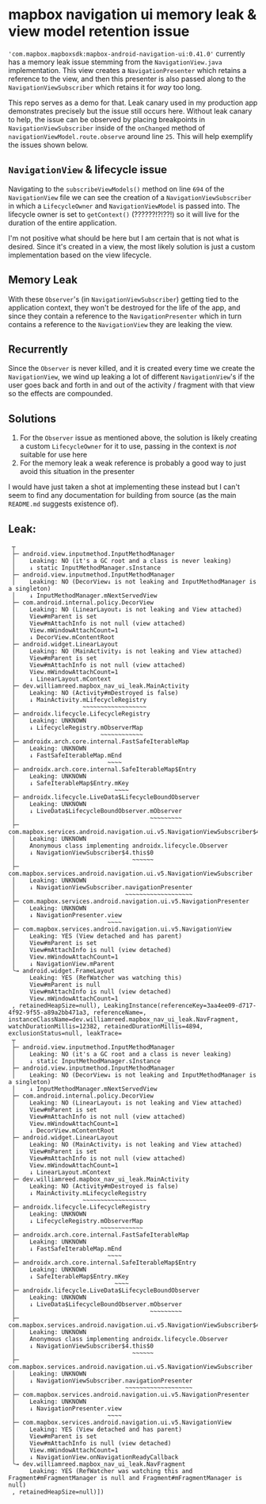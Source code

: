 # mapbox navigation ui memory leak & view model retention issue

`'com.mapbox.mapboxsdk:mapbox-android-navigation-ui:0.41.0'` currently has a memory leak issue stemming from the `NavigationView.java` implementation. This view creates a `NavigationPresenter` which retains a reference to the view, and then this presenter is also passed along to the `NavigationViewSubscriber` which retains it for _way_ too long. 

This repo serves as a demo for that. Leak canary used in my production app demonstrates precisely but the issue still occurs here. Without leak canary to help, the issue can be observed by placing breakpoints in `NavigationViewSubscriber` inside of the `onChanged` method of `navigationViewModel.route.observe` around line `25`. This will help exemplify the issues shown below. 

## `NavigationView` & lifecycle issue
Navigating to the `subscribeViewModels()` method on line `694` of the `NavigationView` file we can see the creation of a `NavigationViewSubscriber` in which a `LifecycleOwner` and `NavigationViewModel` is passed into. The lifecycle owner is set to `getContext()` (??????!?!??!) so it will live for the duration of the entire application. 

I'm not positive what should be here but I am certain that is not what is desired. Since it's created in a view, the most likely solution is just a custom implementation based on the view lifecycle. 

## Memory Leak
With these `Observer`'s (in `NavigationViewSubscriber`) getting tied to the application context, they won't be destroyed for the life of the app, and since they contain a reference to the `NavigationPresenter` which in turn contains a reference to the `NavigationView` they are leaking the view.

## Recurrently
Since the `Observer` is never killed, and it is created every time we create the `NavigationView`, we wind up leaking a lot of different `NavigationView`'s if the user goes back and forth in and out of the activity / fragment with that view so the effects are compounded.

## Solutions
1. For the `Observer` issue as mentioned above, the solution is likely creating a custom `LifecycleOwner` for it to use, passing in the context is _not_ suitable for use here
2. For the memory leak a weak reference is probably a good way to just avoid this situation in the presenter

I would have just taken a shot at implementing these instead but I can't seem to find any documentation for building from source (as the main `README.md` suggests existence of).

## Leak:
```
 ┬
 ├─ android.view.inputmethod.InputMethodManager
 │    Leaking: NO (it's a GC root and a class is never leaking)
 │    ↓ static InputMethodManager.sInstance
 ├─ android.view.inputmethod.InputMethodManager
 │    Leaking: NO (DecorView↓ is not leaking and InputMethodManager is a singleton)
 │    ↓ InputMethodManager.mNextServedView
 ├─ com.android.internal.policy.DecorView
 │    Leaking: NO (LinearLayout↓ is not leaking and View attached)
 │    View#mParent is set
 │    View#mAttachInfo is not null (view attached)
 │    View.mWindowAttachCount=1
 │    ↓ DecorView.mContentRoot
 ├─ android.widget.LinearLayout
 │    Leaking: NO (MainActivity↓ is not leaking and View attached)
 │    View#mParent is set
 │    View#mAttachInfo is not null (view attached)
 │    View.mWindowAttachCount=1
 │    ↓ LinearLayout.mContext
 ├─ dev.williamreed.mapbox_nav_ui_leak.MainActivity
 │    Leaking: NO (Activity#mDestroyed is false)
 │    ↓ MainActivity.mLifecycleRegistry
 │                   ~~~~~~~~~~~~~~~~~~
 ├─ androidx.lifecycle.LifecycleRegistry
 │    Leaking: UNKNOWN
 │    ↓ LifecycleRegistry.mObserverMap
 │                        ~~~~~~~~~~~~
 ├─ androidx.arch.core.internal.FastSafeIterableMap
 │    Leaking: UNKNOWN
 │    ↓ FastSafeIterableMap.mEnd
 │                          ~~~~
 ├─ androidx.arch.core.internal.SafeIterableMap$Entry
 │    Leaking: UNKNOWN
 │    ↓ SafeIterableMap$Entry.mKey
 │                            ~~~~
 ├─ androidx.lifecycle.LiveData$LifecycleBoundObserver
 │    Leaking: UNKNOWN
 │    ↓ LiveData$LifecycleBoundObserver.mObserver
 │                                      ~~~~~~~~~
 ├─ com.mapbox.services.android.navigation.ui.v5.NavigationViewSubscriber$4
 │    Leaking: UNKNOWN
 │    Anonymous class implementing androidx.lifecycle.Observer
 │    ↓ NavigationViewSubscriber$4.this$0
 │                                 ~~~~~~
 ├─ com.mapbox.services.android.navigation.ui.v5.NavigationViewSubscriber
 │    Leaking: UNKNOWN
 │    ↓ NavigationViewSubscriber.navigationPresenter
 │                               ~~~~~~~~~~~~~~~~~~~
 ├─ com.mapbox.services.android.navigation.ui.v5.NavigationPresenter
 │    Leaking: UNKNOWN
 │    ↓ NavigationPresenter.view
 │                          ~~~~
 ├─ com.mapbox.services.android.navigation.ui.v5.NavigationView
 │    Leaking: YES (View detached and has parent)
 │    View#mParent is set
 │    View#mAttachInfo is null (view detached)
 │    View.mWindowAttachCount=1
 │    ↓ NavigationView.mParent
 ╰→ android.widget.FrameLayout
 ​     Leaking: YES (RefWatcher was watching this)
 ​     View#mParent is null
 ​     View#mAttachInfo is null (view detached)
 ​     View.mWindowAttachCount=1
 , retainedHeapSize=null), LeakingInstance(referenceKey=3aa4ee09-d717-4f92-9f55-a89a2bb471a3, referenceName=, instanceClassName=dev.williamreed.mapbox_nav_ui_leak.NavFragment, watchDurationMillis=12382, retainedDurationMillis=4894, exclusionStatus=null, leakTrace=
 ┬
 ├─ android.view.inputmethod.InputMethodManager
 │    Leaking: NO (it's a GC root and a class is never leaking)
 │    ↓ static InputMethodManager.sInstance
 ├─ android.view.inputmethod.InputMethodManager
 │    Leaking: NO (DecorView↓ is not leaking and InputMethodManager is a singleton)
 │    ↓ InputMethodManager.mNextServedView
 ├─ com.android.internal.policy.DecorView
 │    Leaking: NO (LinearLayout↓ is not leaking and View attached)
 │    View#mParent is set
 │    View#mAttachInfo is not null (view attached)
 │    View.mWindowAttachCount=1
 │    ↓ DecorView.mContentRoot
 ├─ android.widget.LinearLayout
 │    Leaking: NO (MainActivity↓ is not leaking and View attached)
 │    View#mParent is set
 │    View#mAttachInfo is not null (view attached)
 │    View.mWindowAttachCount=1
 │    ↓ LinearLayout.mContext
 ├─ dev.williamreed.mapbox_nav_ui_leak.MainActivity
 │    Leaking: NO (Activity#mDestroyed is false)
 │    ↓ MainActivity.mLifecycleRegistry
 │                   ~~~~~~~~~~~~~~~~~~
 ├─ androidx.lifecycle.LifecycleRegistry
 │    Leaking: UNKNOWN
 │    ↓ LifecycleRegistry.mObserverMap
 │                        ~~~~~~~~~~~~
 ├─ androidx.arch.core.internal.FastSafeIterableMap
 │    Leaking: UNKNOWN
 │    ↓ FastSafeIterableMap.mEnd
 │                          ~~~~
 ├─ androidx.arch.core.internal.SafeIterableMap$Entry
 │    Leaking: UNKNOWN
 │    ↓ SafeIterableMap$Entry.mKey
 │                            ~~~~
 ├─ androidx.lifecycle.LiveData$LifecycleBoundObserver
 │    Leaking: UNKNOWN
 │    ↓ LiveData$LifecycleBoundObserver.mObserver
 │                                      ~~~~~~~~~
 ├─ com.mapbox.services.android.navigation.ui.v5.NavigationViewSubscriber$4
 │    Leaking: UNKNOWN
 │    Anonymous class implementing androidx.lifecycle.Observer
 │    ↓ NavigationViewSubscriber$4.this$0
 │                                 ~~~~~~
 ├─ com.mapbox.services.android.navigation.ui.v5.NavigationViewSubscriber
 │    Leaking: UNKNOWN
 │    ↓ NavigationViewSubscriber.navigationPresenter
 │                               ~~~~~~~~~~~~~~~~~~~
 ├─ com.mapbox.services.android.navigation.ui.v5.NavigationPresenter
 │    Leaking: UNKNOWN
 │    ↓ NavigationPresenter.view
 │                          ~~~~
 ├─ com.mapbox.services.android.navigation.ui.v5.NavigationView
 │    Leaking: YES (View detached and has parent)
 │    View#mParent is set
 │    View#mAttachInfo is null (view detached)
 │    View.mWindowAttachCount=1
 │    ↓ NavigationView.onNavigationReadyCallback
 ╰→ dev.williamreed.mapbox_nav_ui_leak.NavFragment
 ​     Leaking: YES (RefWatcher was watching this and Fragment#mFragmentManager is null and Fragment#mFragmentManager is null)
 , retainedHeapSize=null)])
```
